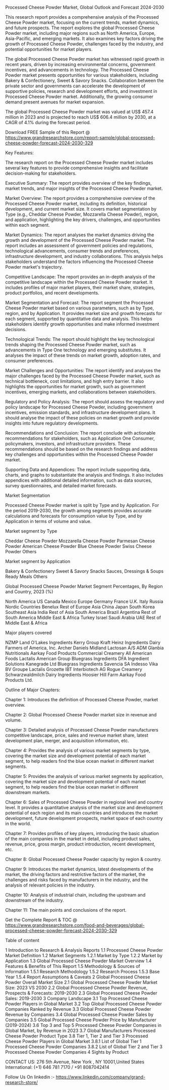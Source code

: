 Processed Cheese Powder Market, Global Outlook and Forecast 2024-2030


This research report provides a comprehensive analysis of the Processed Cheese Powder market, focusing on the current trends, market dynamics, and future prospects. The report explores the global Processed Cheese Powder market, including major regions such as North America, Europe, Asia-Pacific, and emerging markets. It also examines key factors driving the growth of Processed Cheese Powder, challenges faced by the industry, and potential opportunities for market players.

The global Processed Cheese Powder market has witnessed rapid growth in recent years, driven by increasing environmental concerns, government incentives, and advancements in technology. The Processed Cheese Powder market presents opportunities for various stakeholders, including Bakery & Confectionery, Sweet & Savory Snacks. Collaboration between the private sector and governments can accelerate the development of supportive policies, research and development efforts, and investment in Processed Cheese Powder market. Additionally, the growing consumer demand present avenues for market expansion.

The global Processed Cheese Powder market was valued at US$ 457.4 million in 2023 and is projected to reach US$ 606.4 million by 2030, at a CAGR of 4.1% during the forecast period.

Download FREE Sample of this Report @ https://www.grandresearchstore.com/report-sample/global-processed-cheese-powder-forecast-2024-2030-329


Key Features:

The research report on the Processed Cheese Powder market includes several key features to provide comprehensive insights and facilitate decision-making for stakeholders.

Executive Summary: The report provides overview of the key findings, market trends, and major insights of the Processed Cheese Powder market.

Market Overview: The report provides a comprehensive overview of the Processed Cheese Powder market, including its definition, historical development, and current market size. It covers market segmentation by Type (e.g., Cheddar Cheese Powder, Mozzarella Cheese Powder), region, and application, highlighting the key drivers, challenges, and opportunities within each segment.

Market Dynamics: The report analyses the market dynamics driving the growth and development of the Processed Cheese Powder market. The report includes an assessment of government policies and regulations, technological advancements, consumer trends and preferences, infrastructure development, and industry collaborations. This analysis helps stakeholders understand the factors influencing the Processed Cheese Powder market's trajectory.

Competitive Landscape: The report provides an in-depth analysis of the competitive landscape within the Processed Cheese Powder market. It includes profiles of major market players, their market share, strategies, product portfolios, and recent developments.

Market Segmentation and Forecast: The report segment the Processed Cheese Powder market based on various parameters, such as by Type, region, and by Application. It provides market size and growth forecasts for each segment, supported by quantitative data and analysis. This helps stakeholders identify growth opportunities and make informed investment decisions.

Technological Trends: The report should highlight the key technological trends shaping the Processed Cheese Powder market, such as advancements in Type One technology and emerging substitutes. It analyses the impact of these trends on market growth, adoption rates, and consumer preferences.

Market Challenges and Opportunities: The report identify and analyses the major challenges faced by the Processed Cheese Powder market, such as technical bottleneck, cost limitations, and high entry barrier. It also highlights the opportunities for market growth, such as government incentives, emerging markets, and collaborations between stakeholders.

Regulatory and Policy Analysis: The report should assess the regulatory and policy landscape for Processed Cheese Powder, including government incentives, emission standards, and infrastructure development plans. It should analyse the impact of these policies on market growth and provide insights into future regulatory developments.

Recommendations and Conclusion: The report conclude with actionable recommendations for stakeholders, such as Application One Consumer, policymakers, investors, and infrastructure providers. These recommendations should be based on the research findings and address key challenges and opportunities within the Processed Cheese Powder market.

Supporting Data and Appendices: The report include supporting data, charts, and graphs to substantiate the analysis and findings. It also includes appendices with additional detailed information, such as data sources, survey questionnaires, and detailed market forecasts.

Market Segmentation

Processed Cheese Powder market is split by Type and by Application. For the period 2019-2030, the growth among segments provides accurate calculations and forecasts for consumption value by Type, and by Application in terms of volume and value.

Market segment by Type



Cheddar Cheese Powder
Mozzarella Cheese Powder
Parmesan Cheese Powder
American Cheese Powder
Blue Cheese Powder
Swiss Cheese Powder
Others


Market segment by Application



Bakery & Confectionery
Sweet & Savory Snacks
Sauces, Dressings & Soups
Ready Meals
Others


Global Processed Cheese Powder Market Segment Percentages, By Region and Country, 2023 (%)



North America
US
Canada
Mexico
Europe
Germany
France
U.K.
Italy
Russia
Nordic Countries
Benelux
Rest of Europe
Asia
China
Japan
South Korea
Southeast Asia
India
Rest of Asia
South America
Brazil
Argentina
Rest of South America
Middle East & Africa
Turkey
Israel
Saudi Arabia
UAE
Rest of Middle East & Africa


Major players covered



NZMP
Land O'Lakes Ingredients
Kerry Group
Kraft Heinz Ingredients
Dairy Farmers of America, Inc.
Archer Daniels Midland
Lactosan A/S
ADM
Glanbia Nutritionals
Aarkay Food Products
Commercial Creamery
All American Foods
Lactalis American Group
Bluegrass Ingredients
DFA Ingredient Solutions
Kanegrade Ltd
Bluegrass Ingredients
Savencia SA
Indesso
Vika BV
Groupe Lactalis
Grozette
IBT Interbiotech AG
Rogue Creamery
Schwarzwaldmilch Dairy Ingredients
Hoosier Hill Farm
Aarkay Food Products Ltd.


Outline of Major Chapters:

Chapter 1: Introduces the definition of Processed Cheese Powder, market overview.

Chapter 2: Global Processed Cheese Powder market size in revenue and volume.

Chapter 3: Detailed analysis of Processed Cheese Powder manufacturers competitive landscape, price, sales and revenue market share, latest development plan, merger, and acquisition information, etc.

Chapter 4: Provides the analysis of various market segments by type, covering the market size and development potential of each market segment, to help readers find the blue ocean market in different market segments.

Chapter 5: Provides the analysis of various market segments by application, covering the market size and development potential of each market segment, to help readers find the blue ocean market in different downstream markets.

Chapter 6: Sales of Processed Cheese Powder in regional level and country level. It provides a quantitative analysis of the market size and development potential of each region and its main countries and introduces the market development, future development prospects, market space of each country in the world.

Chapter 7: Provides profiles of key players, introducing the basic situation of the main companies in the market in detail, including product sales, revenue, price, gross margin, product introduction, recent development, etc.

Chapter 8: Global Processed Cheese Powder capacity by region & country.

Chapter 9: Introduces the market dynamics, latest developments of the market, the driving factors and restrictive factors of the market, the challenges and risks faced by manufacturers in the industry, and the analysis of relevant policies in the industry.

Chapter 10: Analysis of industrial chain, including the upstream and downstream of the industry.

Chapter 11: The main points and conclusions of the report.

Get the Complete Report & TOC @ https://www.grandresearchstore.com/food-and-beverages/global-processed-cheese-powder-forecast-2024-2030-329

Table of content

1 Introduction to Research & Analysis Reports
1.1 Processed Cheese Powder Market Definition
1.2 Market Segments
1.2.1 Market by Type
1.2.2 Market by Application
1.3 Global Processed Cheese Powder Market Overview
1.4 Features & Benefits of This Report
1.5 Methodology & Sources of Information
1.5.1 Research Methodology
1.5.2 Research Process
1.5.3 Base Year
1.5.4 Report Assumptions & Caveats
2 Global Processed Cheese Powder Overall Market Size
2.1 Global Processed Cheese Powder Market Size: 2023 VS 2030
2.2 Global Processed Cheese Powder Revenue, Prospects & Forecasts: 2019-2030
2.3 Global Processed Cheese Powder Sales: 2019-2030
3 Company Landscape
3.1 Top Processed Cheese Powder Players in Global Market
3.2 Top Global Processed Cheese Powder Companies Ranked by Revenue
3.3 Global Processed Cheese Powder Revenue by Companies
3.4 Global Processed Cheese Powder Sales by Companies
3.5 Global Processed Cheese Powder Price by Manufacturer (2019-2024)
3.6 Top 3 and Top 5 Processed Cheese Powder Companies in Global Market, by Revenue in 2023
3.7 Global Manufacturers Processed Cheese Powder Product Type
3.8 Tier 1, Tier 2 and Tier 3 Processed Cheese Powder Players in Global Market
3.8.1 List of Global Tier 1 Processed Cheese Powder Companies
3.8.2 List of Global Tier 2 and Tier 3 Processed Cheese Powder Companies
4 Sights by Product

CONTACT US:
276 5th Avenue, New York , NY 10001,United States
International: (+1) 646 781 7170 / +91 8087042414

Follow Us On linkedin :- https://www.linkedin.com/company/grand-research-store/



